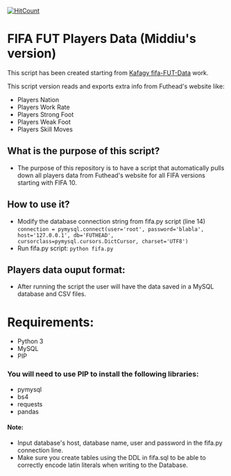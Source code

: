 [![HitCount](http://hits.dwyl.io/middiu/fifa-FUT-Data.svg)](http://hits.dwyl.io/middiu/fifa-FUT-Data)
# FIFA FUT Players Data (Middiu's version)
This script has been created starting from [Kafagy fifa-FUT-Data](https://github.com/kafagy/fifa-FUT-Data) work.

This script version reads and exports extra info from Futhead's website like:
- Players Nation
- Players Work Rate
- Players Strong Foot
- Players Weak Foot
- Players Skill Moves

## What is the purpose of this script?
- The purpose of this repository is to have a script that automatically pulls down all players data from Futhead's website for all FIFA versions starting with FIFA 10.
## How to use it?
- Modify the database connection string from fifa.py script (line 14)
`connection = pymysql.connect(user='root', password='blabla', host='127.0.0.1', db='FUTHEAD', cursorclass=pymysql.cursors.DictCursor, charset='UTF8')`
- Run fifa.py script:
`python fifa.py`
## Players data ouput format:
- After running the script the user will have the data saved in a MySQL database and CSV files.
# Requirements:
- Python 3
- MySQL
- PIP
### You will need to use PIP to install the following libraries:
- pymysql
- bs4
- requests
- pandas
#### Note:
- Input database's host, database name, user and password in the fifa.py connection line.
- Make sure you create tables using the DDL in fifa.sql to be able to correctly encode latin literals when writing to the Database.
